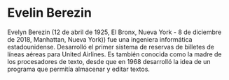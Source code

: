 # Evelin Berezin

Evelyn Berezin (12 de abril de 1925, El Bronx, Nueva York - 8 de diciembre de 2018, Manhattan, Nueva York)) fue una ingeniera informática estadounidense. Desarrolló el primer sistema de reservas de billetes de líneas aéreas para United Airlines. Es también conocida como la madre de los procesadores de texto, desde que en 1968 desarrolló la idea de un programa que permitía almacenar y editar textos.
